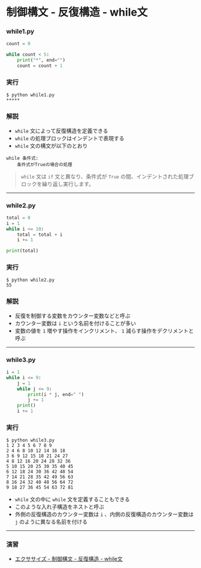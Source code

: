 # 制御構文 - 反復構造 - while文

### while1.py

``` python
count = 0

while count < 5:
    print("*", end="")
    count = count + 1
```

### 実行

``` 
$ python while1.py 
*****
```

### 解説

* `while` 文によって反復構造を定義できる
* `while` の処理ブロックはインデントで表現する
* `while` 文の構文が以下のとおり

``` 
while 条件式:
    条件式がTrueの場合の処理
```

> `while` 文は `if` 文と異なり、条件式が `True` の間、インデントされた処理ブロックを繰り返し実行します。

---

### while2.py

``` python
total = 0
i = 1
while i <= 10:
    total = total + i
    i += 1

print(total)
```

### 実行

``` 
$ python while2.py
55
```

### 解説

* 反復を制御する変数をカウンター変数などと呼ぶ
* カウンター変数は `i` という名前を付けることが多い
* 変数の値を `1` 増やす操作をインクリメント、 `1` 減らす操作をデクリメントと呼ぶ

---

### while3.py

``` python
i = 1
while i <= 9:
    j = 1
    while j <= 9:
        print(i * j, end=" ")
        j += 1
    print()
    i += 1
```

### 実行

``` 
$ python while3.py 
1 2 3 4 5 6 7 8 9 
2 4 6 8 10 12 14 16 18 
3 6 9 12 15 18 21 24 27 
4 8 12 16 20 24 28 32 36 
5 10 15 20 25 30 35 40 45 
6 12 18 24 30 36 42 48 54 
7 14 21 28 35 42 49 56 63 
8 16 24 32 40 48 56 64 72 
9 18 27 36 45 54 63 72 81 
```

* `while` 文の中に `while` 文を定義することもできる
* このような入れ子構造をネストと呼ぶ
* 外側の反復構造のカウンター変数は `i` 、内側の反復構造のカウンター変数は `j` のように異なる名前を付ける

---

### 演習

* [エクササイズ - 制御構文 - 反復構造 - while文](../ex/04_python_ex.md)

